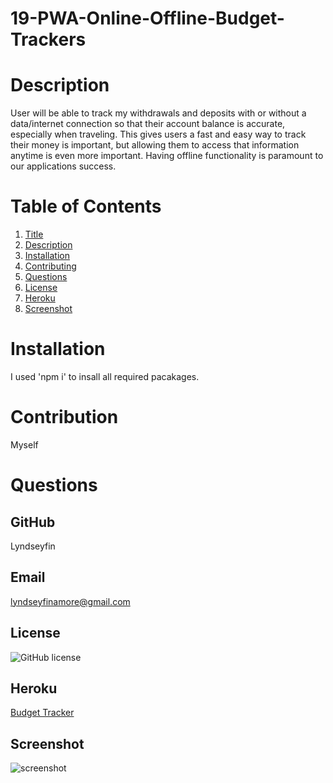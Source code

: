 # 19-PWA-Online-Offline-Budget-Trackers

# Description
User will be able to track my withdrawals and deposits with or without a data/internet connection
so that their account balance is accurate, especially when traveling. This gives users a fast and easy way to track their money is important, but allowing them to access that information anytime is even more important. Having offline functionality is paramount to our applications success.

# Table of Contents
1. [Title](Title)
2. [Description](#description)
3. [Installation](#installation)
4. [Contributing](#contribution)
5. [Questions](#questions)
6. [License](#license)
7. [Heroku](#Heroku)
8. [Screenshot](#screenshot)
# Installation 
I used 'npm i' to insall all required pacakages.
# Contribution
Myself
# Questions
## GitHub 
 Lyndseyfin
## Email 
 lyndseyfinamore@gmail.com
## License
![GitHub license](https://img.shields.io/badge/license-MIT-brightgreen)
## Heroku
<a href="">Budget Tracker</a>

## Screenshot
![screenshot]()

